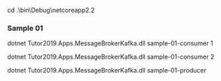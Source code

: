 ﻿cd .\bin\Debug\netcoreapp2.2

### Sample 01

dotnet Tutor2019.Apps.MessageBrokerKafka.dll sample-01-consumer 1

dotnet Tutor2019.Apps.MessageBrokerKafka.dll sample-01-consumer 2

dotnet Tutor2019.Apps.MessageBrokerKafka.dll sample-01-producer